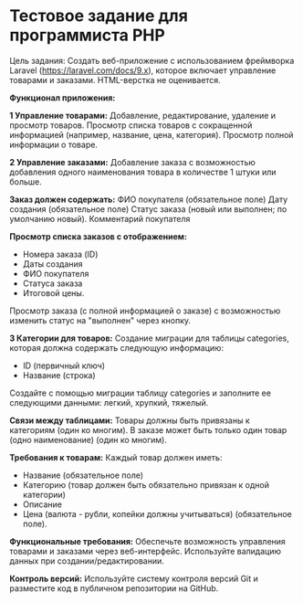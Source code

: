 # Тестовое задание для программиста PHP

Цель задания: Создать веб-приложение с использованием фреймворка Laravel (https://laravel.com/docs/9.x), которое включает управление товарами и заказами. HTML-верстка не оценивается.


**Функционал приложения:**

**1 Управление товарами:**
Добавление, редактирование, удаление и просмотр товаров.
Просмотр списка товаров с сокращенной информацией (например, название, цена, категория).
Просмотр полной информации о товаре.


**2 Управление заказами:**
Добавление заказа с возможностью добавления одного наименования товара в количестве 1 штуки или больше.


**Заказ должен содержать:**
ФИО покупателя (обязательное поле)
Дату создания (обязательное поле)
Статус заказа (новый или выполнен; по умолчанию новый).
Комментарий покупателя

**Просмотр списка заказов с отображением:**
- Номера заказа (ID)
- Даты создания
- ФИО покупателя
- Статуса заказа
- Итоговой цены.

Просмотр заказа (с полной информацией о заказе) с возможностью изменить статус на "выполнен" через кнопку.


**3 Категории для товаров:**
Создание миграции для таблицы categories, которая должна содержать следующую информацию:

- ID (первичный ключ)
- Название (строка)

Создайте с помощью миграции таблицу categories и заполните ее следующими данными: легкий, хрупкий, тяжелый.


**Связи между таблицами:**
Товары должны быть привязаны к категориям (один ко многим).
В заказе может быть только один товар (одно наименование) (один ко многим).


**Требования к товарам:**
Каждый товар должен иметь:
- Название (обязательное поле)
- Категорию (товар должен быть обязательно привязан к одной категории)
- Описание
- Цена (валюта - рубли, копейки должны учитываться) (обязательное поле).

**Функциональные требования:**
Обеспечьте возможность управления товарами и заказами через веб-интерфейс.
Используйте валидацию данных при создании/редактировании.


**Контроль версий:**
Используйте систему контроля версий Git и разместите код в публичном репозитории на GitHub.
